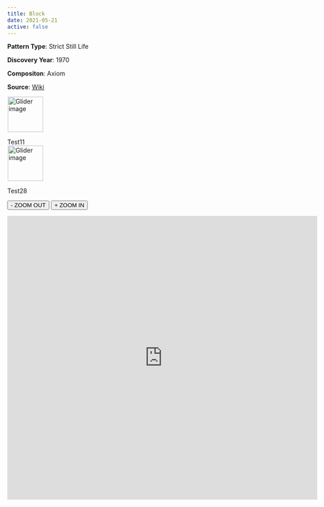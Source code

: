 ```yaml
---
title: Block
date: 2021-05-21
active: false
---
```



**Pattern Type**: Strict Still Life

**Discovery Year**: 1970

**Compositon**: Axiom

**Source**: [Wiki](https://www.conwaylife.com/wiki/Block)
<!--more-->


<p>
<script type="module" src="https://galapagos.netlify.app/database/block/lv-plugin.js"></script></p>

               
<div class="rle"><div class="codebox"><div style="display:none; position: relative; z-index: 1031;"><code>2o$2o!
#C [[ THEME 6 GRID GRIDMAJOR 0 ZOOM 8.0 ]]
</code></div></div>
  <canvas id="canvas1" width="760" height="560" style="margin-left:1px; position: relative; z-index: 1031;"><noscript> <a href="https://www.conwaylife.com/wiki/File:Glider.png" class="image" title="Glider image"><img alt="Glider image" src="https://www.conwaylife.com/w/images/7/79/Glider.png" decoding="async" width="81" height="81" /></a> </noscript></canvas>
</div>

<p>
<script type="module" src="https://galapagos.netlify.app/database/block/dynamic.js"></script></p>
Test11

<div class="rle"><div class="codebox"><div style="display:none; position: relative; z-index: 1031;"><code>2o$2o!
#C [[ THEME 6 GRID GRIDMAJOR 0 ZOOM 8.0 ]]
</code></div></div>
  <canvas id="canvas" width="460" height="160" style="margin-left:1px; position: relative; z-index: 1031;"><noscript> <a href="https://www.conwaylife.com/wiki/File:Glider.png" class="image" title="Glider image"><img alt="Glider image" src="https://www.conwaylife.com/w/images/7/79/Glider.png" decoding="async" width="81" height="81" /></a> </noscript></canvas>
</div>


Test28

<script src="https://ajax.googleapis.com/ajax/libs/jquery/2.1.1/jquery.min.js"></script>
<script src="https://galapagos.netlify.app/database/block/zoom.js"></script>
<button type="button" onclick="zoom(1)">- ZOOM OUT</button>
<button type="button" onclick="zoom(-1)">+ ZOOM IN</button>
<br>
<div id="iframe_container">
<iframe id="myiframe" width="710" height="650" src="https://galapagos.netlify.app/database/block/test.html" frameborder="0" allow="accelerometer; autoplay; encrypted-media; gyroscope; picture-in-picture" allowfullscreen=""></iframe>
</div>
